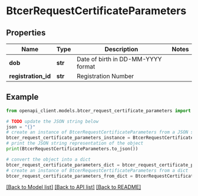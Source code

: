 # BtcerRequestCertificateParameters


## Properties

Name | Type | Description | Notes
------------ | ------------- | ------------- | -------------
**dob** | **str** | Date of birth in DD-MM-YYYY format | 
**registration_id** | **str** | Registration Number | 

## Example

```python
from openapi_client.models.btcer_request_certificate_parameters import BtcerRequestCertificateParameters

# TODO update the JSON string below
json = "{}"
# create an instance of BtcerRequestCertificateParameters from a JSON string
btcer_request_certificate_parameters_instance = BtcerRequestCertificateParameters.from_json(json)
# print the JSON string representation of the object
print(BtcerRequestCertificateParameters.to_json())

# convert the object into a dict
btcer_request_certificate_parameters_dict = btcer_request_certificate_parameters_instance.to_dict()
# create an instance of BtcerRequestCertificateParameters from a dict
btcer_request_certificate_parameters_from_dict = BtcerRequestCertificateParameters.from_dict(btcer_request_certificate_parameters_dict)
```
[[Back to Model list]](../README.md#documentation-for-models) [[Back to API list]](../README.md#documentation-for-api-endpoints) [[Back to README]](../README.md)


